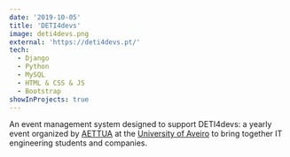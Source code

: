 ```yaml
---
date: '2019-10-05'
title: 'DETI4devs'
image: deti4devs.png
external: 'https://deti4devs.pt/'
tech:
  - Django
  - Python
  - MySQL
  - HTML & CSS & JS
  - Bootstrap
showInProjects: true
---
```


An event management system designed to support DETI4devs: a yearly event organized by <a href="http://aettua.pt" target="_blank" rel="noopener noreferrer" title="AETTUA">AETTUA</a> at the <a href="https://www.ua.pt" target="_blank" rel="noopener noreferrer" title="University of Aveiro">University of Aveiro</a> to bring together IT engineering students and companies.

